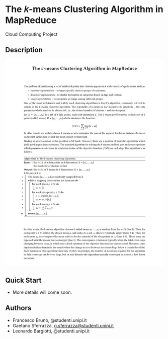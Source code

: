 
# The 𝑘-means Clustering Algorithm in MapReduce

Cloud Computing Project

## Description

![Image of Description](./case_study_description.PNG)


## Quick Start

 - More details will come soon.

## Authors

* Francesco Bruno, @studenti.unipi.it
* Gaetano Sferrazza, g.sferrazza@studenti.unipi.it
* Leonardo Bargiotti, @studenti.unipi.it
